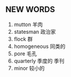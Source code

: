 ## NEW WORDS

1. mutton 羊肉
2. statesman 政治家
3. flock 群
4. homogeneous 同类的
5. pore 毛孔
6. quarterly 季度的 季刊
7. minor 较小的
